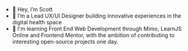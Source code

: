 - 👋  Hey, I’m Scott
- 👀  I’m a Lead UX/UI Designer building innovative experiences in the digital health space
- 🌱  I'm learning Front End Web Development through Mimo, LearnJS Online and Frontend Mentor, with the ambition of contributing to interesting open-source projects one day.
<!---
Scott1UP/Scott1UP is a ✨ special ✨ repository because its `README.md` (this file) appears on your GitHub profile.
You can click the Preview link to take a look at your changes.
--->
